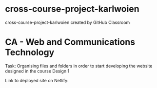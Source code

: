 # cross-course-project-karlwoien

cross-course-project-karlwoien created by GitHub Classroom

# CA - Web and Communications Technology

Task: Organising files and folders in order to start developing the website designed in the course Design 1

Link to deployed site on Netlify:
